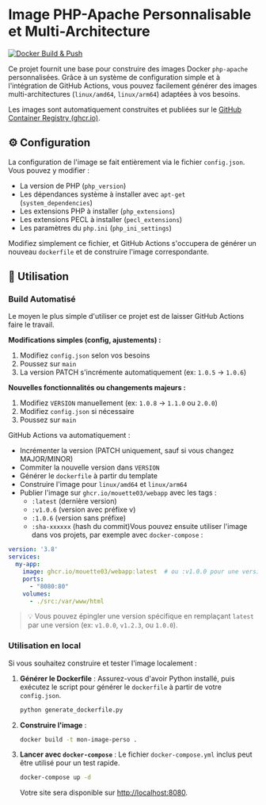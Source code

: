 # Image PHP-Apache Personnalisable et Multi-Architecture

[![Docker Build & Push](https://github.com/Mouette03/WebApp/actions/workflows/docker-publish.yml/badge.svg)](https://github.com/Mouette03/WebApp/actions/workflows/docker-publish.yml)

Ce projet fournit une base pour construire des images Docker `php-apache` personnalisées. Grâce à un système de configuration simple et à l'intégration de GitHub Actions, vous pouvez facilement générer des images multi-architectures (`linux/amd64`, `linux/arm64`) adaptées à vos besoins.

Les images sont automatiquement construites et publiées sur le [GitHub Container Registry (ghcr.io)](https://github.com/users/Mouette03/packages/container/package/webapp).

## ⚙️ Configuration

La configuration de l'image se fait entièrement via le fichier `config.json`. Vous pouvez y modifier :

-   La version de PHP (`php_version`)
-   Les dépendances système à installer avec `apt-get` (`system_dependencies`)
-   Les extensions PHP à installer (`php_extensions`)
-   Les extensions PECL à installer (`pecl_extensions`)
-   Les paramètres du `php.ini` (`php_ini_settings`)

Modifiez simplement ce fichier, et GitHub Actions s'occupera de générer un nouveau `dockerfile` et de construire l'image correspondante.

## 🚀 Utilisation

### Build Automatisé

Le moyen le plus simple d'utiliser ce projet est de laisser GitHub Actions faire le travail.

**Modifications simples (config, ajustements) :**
1.  Modifiez `config.json` selon vos besoins
2.  Poussez sur `main`
3.  La version PATCH s'incrémente automatiquement (ex: `1.0.5` → `1.0.6`)

**Nouvelles fonctionnalités ou changements majeurs :**
1.  Modifiez `VERSION` manuellement (ex: `1.0.8` → `1.1.0` ou `2.0.0`)
2.  Modifiez `config.json` si nécessaire
3.  Poussez sur `main`

GitHub Actions va automatiquement :
- Incrémenter la version (PATCH uniquement, sauf si vous changez MAJOR/MINOR)
- Commiter la nouvelle version dans `VERSION`
- Générer le `dockerfile` à partir du template
- Construire l'image pour `linux/amd64` et `linux/arm64`
- Publier l'image sur `ghcr.io/mouette03/webapp` avec les tags :
  - `:latest` (dernière version)
  - `:v1.0.6` (version avec préfixe v)
  - `:1.0.6` (version sans préfixe)
  - `:sha-xxxxxx` (hash du commit)Vous pouvez ensuite utiliser l'image dans vos projets, par exemple avec `docker-compose` :

```yaml
version: '3.8'
services:
  my-app:
    image: ghcr.io/mouette03/webapp:latest  # ou :v1.0.0 pour une version spécifique
    ports:
      - "8080:80"
    volumes:
      - ./src:/var/www/html
```

> 💡 Vous pouvez épingler une version spécifique en remplaçant `latest` par une version (ex: `v1.0.0`, `v1.2.3`, ou `1.0.0`).

### Utilisation en local

Si vous souhaitez construire et tester l'image localement :

1.  **Générer le Dockerfile** :
    Assurez-vous d'avoir Python installé, puis exécutez le script pour générer le `dockerfile` à partir de votre `config.json`.
    ```bash
    python generate_dockerfile.py
    ```

2.  **Construire l'image** :
    ```bash
    docker build -t mon-image-perso .
    ```

3.  **Lancer avec `docker-compose`** :
    Le fichier `docker-compose.yml` inclus peut être utilisé pour un test rapide.
    ```bash
    docker-compose up -d
    ```
    Votre site sera disponible sur [http://localhost:8080](http://localhost:8080).
